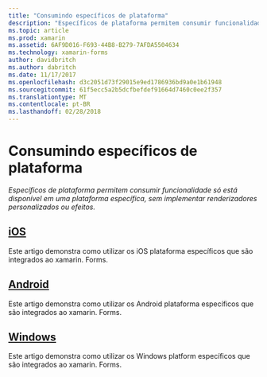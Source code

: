 ```yaml
---
title: "Consumindo específicos de plataforma"
description: "Específicos de plataforma permitem consumir funcionalidade só está disponível em uma plataforma específica, sem implementar renderizadores personalizados ou efeitos."
ms.topic: article
ms.prod: xamarin
ms.assetid: 6AF9D016-F693-44B8-B279-7AFDA5504634
ms.technology: xamarin-forms
author: davidbritch
ms.author: dabritch
ms.date: 11/17/2017
ms.openlocfilehash: d3c2051d73f29015e9ed1786936bd9a0e1b61948
ms.sourcegitcommit: 61f5ecc5a2b5dcfbefdef91664d7460c0ee2f357
ms.translationtype: MT
ms.contentlocale: pt-BR
ms.lasthandoff: 02/28/2018
---
```

# <a name="consuming-platform-specifics"></a>Consumindo específicos de plataforma

_Específicos de plataforma permitem consumir funcionalidade só está disponível em uma plataforma específica, sem implementar renderizadores personalizados ou efeitos._

## <a name="iosiosmd"></a>[iOS](ios.md)

Este artigo demonstra como utilizar os iOS plataforma específicos que são integrados ao xamarin. Forms.

## <a name="androidandroidmd"></a>[Android](android.md)

Este artigo demonstra como utilizar os Android plataforma específicos que são integrados ao xamarin. Forms.

## <a name="windowswindowsmd"></a>[Windows](windows.md)

Este artigo demonstra como utilizar os Windows platform específicos que são integrados ao xamarin. Forms.

